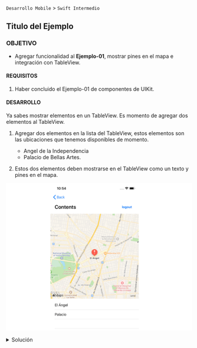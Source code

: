  `Desarrollo Mobile` > `Swift Intermedio` 
	
## Titulo del Ejemplo 

### OBJETIVO 

- Agregar funcionalidad al **Ejemplo-01**, mostrar pines en el mapa e integración con TableView.

#### REQUISITOS 

1. Haber concluido el Ejemplo-01 de componentes de UIKit.

#### DESARROLLO

Ya sabes mostrar elementos en un TableView.
Es momento de agregar dos elementos al TableView.

1. Agregar dos elementos en la lista del TableView, estos elementos son las ubicaciones que tenemos disponibles de momento.

	- Angel de la Independencia
	- Palacio de Bellas Artes.

2. Estos dos elementos deben mostrarse en el TableView como un texto y pines en el mapa.

![](0.png)

<details>
        <summary>Solución</summary>
<p>  Dentro de MainViewController debemos tener los elementos de UIKit: titleLabel, mapView, tableView. </p>
<p>  Se debe contar con un array para almacenar los nombres de las ubicaciones. </p>

```
var locations: [String] = []
```

<p> El mapa debe configurarse para poner dos pines en el mapa de la siguiente manera. </p>

```
let coordinates = Coordinates()
    let locationAngel = CLLocationCoordinate2D(latitude: coordinates.angel.lat,
                                               longitude: coordinates.angel.long)
    let locationPalace = CLLocationCoordinate2D(latitude: coordinates.palace.lat,
                                                longitude: coordinates.palace.long)
    
    locations.append(coordinates.angel.name)
    locations.append(coordinates.palace.name)

    let span = MKCoordinateSpan(latitudeDelta: 0.05, longitudeDelta: 0.05)
    let region = MKCoordinateRegion(center: locationAngel, span: span)
    mapView.setRegion(region, animated: true)

    addAnnotation(coordinate: locationAngel,
                  name: coordinates.angel.name,
                  subtitle: coordinates.angel.subtitle)
    
    addAnnotation(coordinate: locationPalace,
                  name: coordinates.palace.name,
                  subtitle: coordinates.palace.subtitle)

```





</details>
